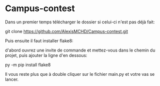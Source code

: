 # Campus-contest

Dans un premier temps télécharger le dossier si celui-ci n'est pas déjà fait:

git clone https://github.com/AlexisMCHD/Campus-contest.git

Puis ensuite il faut installer flake8:

d'abord ouvrez une invite de commande et mettez-vous dans le chemin du projet, puis ajouter la ligne d'en dessous:

py -m pip install flake8

Il vous reste plus que à double cliquer sur le fichier main.py et votre vas se lancer.

